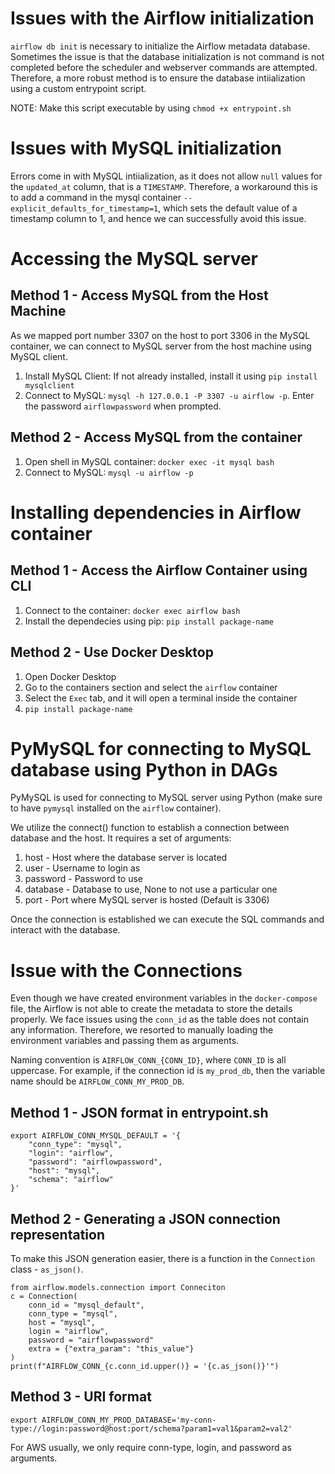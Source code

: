 # Issues with the Airflow initialization
`airflow db init` is necessary to initialize the Airflow metadata database. Sometimes the issue is that the database initialization is not command is not completed before the scheduler and webserver commands are attempted. Therefore, a more robust method is to ensure the database intiialization using a custom entrypoint script. 

NOTE: Make this script executable by using `chmod +x entrypoint.sh`

# Issues with MySQL initialization
Errors come in with MySQL intiialization, as it does not allow `null` values for the `updated_at` column, that is a `TIMESTAMP`. Therefore, a workaround this is to add a command in the mysql container `--explicit_defaults_for_timestamp=1`, which sets the default value of a timestamp column to 1, and hence we can successfully avoid this issue. 

# Accessing the MySQL server
## Method 1 -  Access MySQL from the Host Machine
As we mapped port number 3307 on the host to port 3306 in the MySQL container, we can connect to MySQL server from the host machine using MySQL client. 

1. Install MySQL Client: If not already installed, install it using `pip install mysqlclient`
2. Connect to MySQL: `mysql -h 127.0.0.1 -P 3307 -u airflow -p`. Enter the password `airflowpassword` when prompted. 

## Method 2 - Access MySQL from the container
1. Open shell in MySQL container: `docker exec -it mysql bash`
2. Connect to MySQL: `mysql -u airflow -p`

# Installing dependencies in Airflow container
## Method 1 - Access the Airflow Container using CLI
1. Connect to the container: `docker exec airflow bash`
2. Install the dependecies using pip: `pip install package-name`

## Method 2 - Use Docker Desktop
1. Open Docker Desktop
2. Go to the containers section and select the `airflow` container
3. Select the `Exec` tab, and it will open a terminal inside the container
4. `pip install package-name`

# PyMySQL for connecting to MySQL database using Python in DAGs
PyMySQL is used for connecting to MySQL server using Python (make sure to have `pymysql` installed on the `airflow` container). 

We utilize the connect() function to establish a connection between database and the host. It requires a set of arguments:
1. host - Host where the database server is located 
2. user - Username to login as 
3. password - Password to use
4. database - Database to use, None to not use a particular one 
5. port - Port where MySQL server is hosted (Default is 3306)

Once the connection is established we can execute the SQL commands and interact with the database. 

# Issue with the Connections
Even though we have created environment variables in the `docker-compose` file, the Airflow is not able to create the metadata to store the details properly. We face issues using the `conn_id` as the table does not contain any information. Therefore, we resorted to manually loading the environment variables and passing them as arguments. 

Naming convention is `AIRFLOW_CONN_{CONN_ID}`, where `CONN_ID` is all uppercase. For example, if the connection id is `my_prod_db`, then the variable name should be `AIRFLOW_CONN_MY_PROD_DB`. 

## Method 1 - JSON format in entrypoint.sh
```
export AIRFLOW_CONN_MYSQL_DEFAULT = '{
    "conn_type": "mysql",
    "login": "airflow",
    "password": "airflowpassword",
    "host": "mysql",
    "schema": "airflow"
}'
```

## Method 2 - Generating a JSON connection representation
To make this JSON generation easier, there is a function in the `Connection` class - `as_json()`. 

```
from airflow.models.connection import Conneciton
c = Connection(
    conn_id = "mysql_default",
    conn_type = "mysql",
    host = "mysql",
    login = "airflow",
    password = "airflowpassword"
    extra = {"extra_param": "this_value"}
)
print(f"AIRFLOW_CONN_{c.conn_id.upper()} = '{c.as_json()}'")
```

## Method 3 - URI format
```
export AIRFLOW_CONN_MY_PROD_DATABASE='my-conn-type://login:password@host:port/schema?param1=val1&param2=val2'
```
For AWS usually, we only require conn-type, login, and password as arguments. 